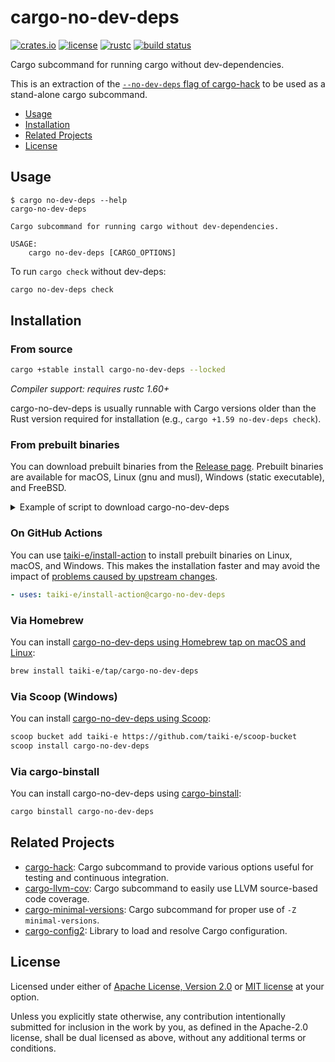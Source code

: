 # cargo-no-dev-deps

[![crates.io](https://img.shields.io/crates/v/cargo-no-dev-deps?style=flat-square&logo=rust)](https://crates.io/crates/cargo-no-dev-deps)
[![license](https://img.shields.io/badge/license-Apache--2.0_OR_MIT-blue?style=flat-square)](#license)
[![rustc](https://img.shields.io/badge/rustc-1.60+-blue?style=flat-square&logo=rust)](https://www.rust-lang.org)
[![build status](https://img.shields.io/github/actions/workflow/status/taiki-e/cargo-no-dev-deps/ci.yml?branch=main&style=flat-square&logo=github)](https://github.com/taiki-e/cargo-no-dev-deps/actions)

Cargo subcommand for running cargo without dev-dependencies.

This is an extraction of the [`--no-dev-deps` flag of cargo-hack](https://github.com/taiki-e/cargo-hack#--no-dev-deps) to be used as a stand-alone cargo subcommand.

- [Usage](#usage)
- [Installation](#installation)
- [Related Projects](#related-projects)
- [License](#license)

## Usage

<!-- readme-long-help:start -->
```console
$ cargo no-dev-deps --help
cargo-no-dev-deps

Cargo subcommand for running cargo without dev-dependencies.

USAGE:
    cargo no-dev-deps [CARGO_OPTIONS]
```
<!-- readme-long-help:end -->

To run `cargo check` without dev-deps:

```sh
cargo no-dev-deps check
```

## Installation

<!-- omit in toc -->
### From source

```sh
cargo +stable install cargo-no-dev-deps --locked
```

*Compiler support: requires rustc 1.60+*

cargo-no-dev-deps is usually runnable with Cargo versions older than the Rust version
required for installation (e.g., `cargo +1.59 no-dev-deps check`).

<!-- omit in toc -->
### From prebuilt binaries

You can download prebuilt binaries from the [Release page](https://github.com/taiki-e/cargo-no-dev-deps/releases).
Prebuilt binaries are available for macOS, Linux (gnu and musl), Windows (static executable), and FreeBSD.

<details>
<summary>Example of script to download cargo-no-dev-deps</summary>

```sh
# Get host target
host=$(rustc -Vv | grep host | sed 's/host: //')
# Download binary and install to $HOME/.cargo/bin
curl -LsSf https://github.com/taiki-e/cargo-no-dev-deps/releases/latest/download/cargo-no-dev-deps-$host.tar.gz | tar xzf - -C $HOME/.cargo/bin
```

</details>

<!-- omit in toc -->
### On GitHub Actions

You can use [taiki-e/install-action](https://github.com/taiki-e/install-action) to install prebuilt binaries on Linux, macOS, and Windows.
This makes the installation faster and may avoid the impact of [problems caused by upstream changes](https://github.com/tokio-rs/bytes/issues/506).

```yaml
- uses: taiki-e/install-action@cargo-no-dev-deps
```

<!-- omit in toc -->
### Via Homebrew

You can install [cargo-no-dev-deps using Homebrew tap on macOS and Linux](https://github.com/taiki-e/homebrew-tap/blob/main/Formula/cargo-no-dev-deps.rb):

```sh
brew install taiki-e/tap/cargo-no-dev-deps
```

<!-- omit in toc -->
### Via Scoop (Windows)

You can install [cargo-no-dev-deps using Scoop](https://github.com/taiki-e/scoop-bucket/blob/HEAD/bucket/cargo-no-dev-deps.json):

```sh
scoop bucket add taiki-e https://github.com/taiki-e/scoop-bucket
scoop install cargo-no-dev-deps
```

<!-- omit in toc -->
### Via cargo-binstall

You can install cargo-no-dev-deps using [cargo-binstall](https://github.com/ryankurte/cargo-binstall):

```sh
cargo binstall cargo-no-dev-deps
```

## Related Projects

- [cargo-hack]: Cargo subcommand to provide various options useful for testing and continuous integration.
- [cargo-llvm-cov]: Cargo subcommand to easily use LLVM source-based code coverage.
- [cargo-minimal-versions]: Cargo subcommand for proper use of `-Z minimal-versions`.
- [cargo-config2]: Library to load and resolve Cargo configuration.

[cargo-config2]: https://github.com/taiki-e/cargo-config2
[cargo-hack]: https://github.com/taiki-e/cargo-hack
[cargo-llvm-cov]: https://github.com/taiki-e/cargo-llvm-cov
[cargo-minimal-versions]: https://github.com/taiki-e/cargo-minimal-versions

## License

Licensed under either of [Apache License, Version 2.0](LICENSE-APACHE) or
[MIT license](LICENSE-MIT) at your option.

Unless you explicitly state otherwise, any contribution intentionally submitted
for inclusion in the work by you, as defined in the Apache-2.0 license, shall
be dual licensed as above, without any additional terms or conditions.

